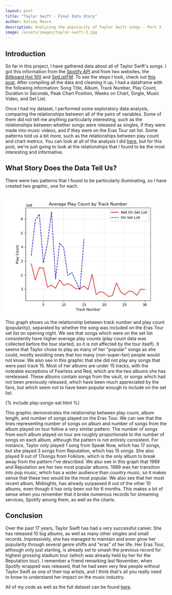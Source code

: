 ```yaml
---
layout: post
title: "Taylor Swift - Final Data Story"
author: Kelsey Moore
description: Analyzing the popularity of Taylor Swift songs - Part 3
image: /assets/images/taylor-swift-3.jpg
---
```


## Introduction

So far in this project, I have gathered data about all of Taylor Swift's songs. I got this information from the <a href="https://apilayer.com/marketplace/spotify-api#documentation-tab"> Spotify API</a> and from two websites, the <a href="https://www.billboard.com/artist/taylor-swift/chart-history/hsi/"> Billboard Hot 100</a> and <a href="https://www.setlist.fm/setlist/taylor-swift/2023/state-farm-stadium-glendale-az-bbb91ce.html"> SetListFM</a>. To see the steps I took, check out <a href="https://kbmoore02.github.io/my386blog/2023/03/14/blog-3a.html"> this post</a>. After compiling all the data and cleaning it up, I had a dataframe with the following information: Song Title, Album, Track Number, Play Count, Duration in Seconds, Peak Chart Position, Weeks on Chart, Single, Music Video, and Set List. 

Once I had my dataset, I performed some exploratory data analysis, comparing the relationships between all of the pairs of variables. Some of them did not tell me anything particularly interesting, such as the relationships between whether songs were released as singles, if they were made into music videos, and if they were on the Eras Tour set list. Some patterns told us a bit more, such as the relationships between play count and chart metrics. You can look at all of the analysis I did <a href="https://kbmoore02.github.io/my386blog/2023/03/21/blog-3b.html"> here</a>, but for this post, we're just going to look at the relationships that I found to be the most interesting and informative.

## What Story Does the Data Tell Us?

There were two patterns that I found to be particularly illuminating, so I have created two graphic, one for each. 

<img src="https://raw.githubusercontent.com/kbmoore02/my386blog/main/assets/images/play-by-track-and-set.jpg" alt="" style="width:600px;">

This graph shows us the relationship between track number and play count (popularity), separated by whether the song was included on the Eras Tour set list on opening night. We see that songs which were on the set list consistently have higher average play counts (play count data was collected before the tour started, so it is not affected by the tour itself). It seems that Taylor chose to play as many of her "popular" songs as she could, mostly avoiding ones that too many (non-super-fan) people would not know. We also see in this graphic that she did not play any songs that were past track 15. Most of her albums are under 15 tracks, with the noteable exceptions of Fearless and Red, which are the two albums she has rereleased. These albums contain songs from the vault, or songs which had not been previously released, which have been much appreciated by the fans, but which seem not to have been popular enough to include on the set list. 

{% include play-songs-set.html %}

This graphic demonstrates the relationship between play count, album length, and number of songs played on the Eras Tour. We can see that the lines representing number of songs on album and number of songs from the album played on tour follow a very similar pattern. The number of songs from each album played on tour are roughly proportionate to the number of songs on each album, although the pattern is not entirely consistent. For instance, Taylor only played 1 song from Speak Now, which has 17 songs, but she played 3 songs from Reputation, which has 15 songs. She also played 9 out of 17songs from Folklore, which is the only album to break away from the pattern I've described. We also see in this graph that 1989 and Reputation are her two most popular albums. 1989 was her transition into pop music, which has a wider audience than country music, so it makes sense that these two would be the most popular. We also see that her most recent album, Midnights, has already surpassed 6 out of the other 10 albums, even though it has only been out for 6 months. This makes a lot of sense when you remember that it broke numerous records for streaming services, Spotify among them, as well as the charts. 

## Conclusion

Over the past 17 years, Taylor Swift has had a very successful career. She has released 10 big albums, as well as many other singles and small records. Impressively, she has managed to maintain and even grow her popularity through several genre shifts and "eras" of her life. Her Eras Tour, although only just starting, is already set to smash the previous record for highest grossing stadium tour (which was already held by her for the Reputation tour). I remember a friend remarking last November, when Spotify wrapped was released, that he had seen very few people without Taylor Swift as one of their top artists, and I think that's all you really need to know to understand her impact on the music industry. 

All of my code as well as the full dataset can be found <a href="https://github.com/kbmoore02/Blog_3.git"> here</a>.
